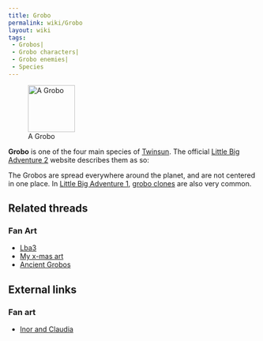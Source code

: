 ```yaml
---
title: Grobo
permalink: wiki/Grobo
layout: wiki
tags:
 - Grobos| 
 - Grobo characters| 
 - Grobo enemies| 
 - Species
---
```


<figure>
<img src="GroboAnim.gif" title="A Grobo" width="95" />
<figcaption>A Grobo</figcaption>
</figure>

**Grobo** is one of the four main species of
[Twinsun](Twinsun "wikilink"). The official [Little Big Adventure
2](Little_Big_Adventure_2 "wikilink") website describes them as so:

The Grobos are spread everywhere around the planet, and are not centered
in one place. In [Little Big Adventure
1](Little_Big_Adventure_1 "wikilink"), [grobo
clones](grobo_clones "wikilink") are also very common.

## Related threads

### Fan Art

- [Lba3](http://forum.magicball.net/showthread.php?p=84457#post84457)
- [My x-mas art](https://forum.magicball.net/showthread.php?t=4757)
- [Ancient Grobos](https://forum.magicball.net/showthread.php?t=4617)

## External links

### Fan art

- [Inor and Claudia](http://www.deviantart.com/view/11302613/)
